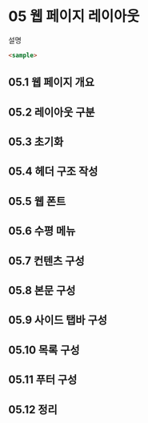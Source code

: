 # 05 웹 페이지 레이아웃
설명

```html
<sample>

```
## 05.1 웹 페이지 개요
## 05.2 레이아웃 구분
## 05.3 초기화
## 05.4 헤더 구조 작성
## 05.5 웹 폰트
## 05.6 수평 메뉴
## 05.7 컨텐츠 구성
## 05.8 본문 구성
## 05.9 사이드 탭바 구성
## 05.10 목록 구성
## 05.11 푸터 구성
## 05.12 정리
